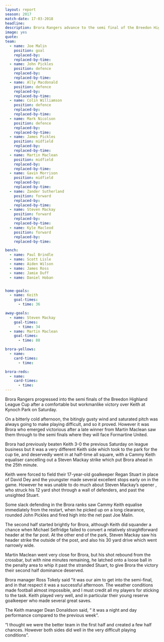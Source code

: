 ```yaml
---
layout: report
season: 2017
match-date: 17-03-2018
headline:
description: Brora Rangers advance to the semi final of the Breedon Highland League Cup
image: yes
quote:
team:
  - name: Joe Malin
    position: goal
    replaced-by:
    replaced-by-time:
  - name: John Pickles
    position: defence
    replaced-by:
    replaced-by-time:
  - name: Ally Macdonald
    position: defence
    replaced-by:
    replaced-by-time:
  - name: Colin Williamson
    position: defence
    replaced-by:
    replaced-by-time:
  - name: Mark Nicolson
    position: defence
    replaced-by:
    replaced-by-time:
  - name: James Pickles
    position: midfield
    replaced-by:
    replaced-by-time:
  - name: Martin Maclean
    position: midfield
    replaced-by:
    replaced-by-time:
  - name: Gavin Morrison
    position: midfield
    replaced-by:
    replaced-by-time:
  - name: Zander Sutherland
    position: forward
    replaced-by:
    replaced-by-time:
  - name: Steven Mackay
    position: forward
    replaced-by:
    replaced-by-time:
  - name: Kyle Macleod
    position: forward
    replaced-by:
    replaced-by-time:

bench:
  - name: Paul Brindle
  - name: Scott Lisle
  - name: Aiden Wilson
  - name: James Ross
  - name: Jamie Duff
  - name: Daniel Hoban


home-goals:
  - name: Keith
    goal-times:
      - time: 36

away-goals:
  - name: Steven Mackay
    goal-times:
      - time: 34
  - name: Martin Maclean
    goal-times:
      - time: 88

brora-yellows:
  - name:
    card-times:
      - time:

brora-reds:
  - name:
    card-times:
      - time:
---
```

Brora Rangers  progressed into the semi finals of the Breedon Highland League Cup after a comfortable but workmanlike victory over Keith at Kynoch Park on Saturday.

On a bitterly cold afternoon, the bitingly gusty wind and saturated pitch was always going to make playing difficult, and so it proved. However it was Brora who emerged victorious after a late winner from Martin Maclean saw them through to the semi finals where they will face Formartine United.

Brora had previously beaten Keith 3-0 the previous Saturday on league business but it was a very different Keith side which took to the park for the cup tie, and deservedly went in at half-time all square, with a Cammy Keith equaliser cancelling out a Steven Mackay strike which put Brora ahead in the 25th minute.

Keith were forced to field their 17-year-old goalkeeper Regan Stuart in place of David Dey and the youngster made several excellent stops early on in the game. However he was unable to do much about Steven Mackay’s opener , who struck his 12 yard shot through a wall of defenders, and past the unsighted Stuart.

Some slack defending in the Brora ranks saw Cammy Keith equalise immediately from the restart, when he picked up on a long clearance, rounded John Pickles and fired high into the net past Joe Malin.

The second half started brightly for Brora, although Keith did squander a chance when Michael Selfridge failed to convert a relatively straightforward header at the far post. At the other end of the park, Steven Mackay saw his header strike the outside of the post, and also his 30 yard drive which went narrowly wide.

Martin Maclean went very close for Brora, but his shot rebound from the crossbar, but with nine minutes remaining, he latched onto a loose ball in the penalty area to whip it past the stranded Stuart, to give Brora the victory their second half dominance deserved.

Brora manager Ross Tokely said “it was our aim to get into the semi-final, and in that respect it was a successful afternoon. The weather conditions made football almost impossible, and I must credit all my players for sticking to the task. Keith played very well, and in particular their young reserve goalkeeper who made several great saves.

The Keith manager Dean Donaldson said, “ it was a night and day performance compared to the previous week”.

“I thought we were the better team in the first half and created a few half chances. However both sides did well in the very difficult playing conditions”.
